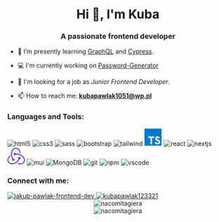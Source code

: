 <h1 align="center">Hi 👋, I'm Kuba</h1>
<h3 align="center">A passionate frontend developer</h3>

- 🌱 I’m presently learning [GraphQL](https://graphql.org) and
[Cypress](https://docs.cypress.io/guides/overview/why-cypress).

- 💻 I'm currently working on [Password-Generator](https://github.com/NacomiTagiera/Password-Generator)

- 🔎 I'm looking for a job as _Junior Frontend Developer_.

- 📫 How to reach me: **kubapawlak1051@wp.pl**

<h3>Languages and Tools:</h3>
<div>
  <img src="https://cdn.jsdelivr.net/gh/devicons/devicon/icons/html5/html5-original.svg" alt="html5" width="40"
    height="40" />
  <img src="https://cdn.jsdelivr.net/gh/devicons/devicon/icons/css3/css3-original.svg" alt="css3" width="40"
    height="40" />
  <img src="https://cdn.jsdelivr.net/gh/devicons/devicon/icons/sass/sass-original.svg" alt="sass" width="40"
    height="40" />
  <img src="https://cdn.jsdelivr.net/gh/devicons/devicon/icons/bootstrap/bootstrap-plain.svg" alt="bootstrap" width="40"
    height="40" />
  <img src="https://cdn.jsdelivr.net/gh/devicons/devicon/icons/tailwindcss/tailwindcss-plain.svg" alt="tailwind"
    width="40" height="40" />
  <img src="https://raw.githubusercontent.com/devicons/devicon/master/icons/typescript/typescript-original.svg"
    alt="typescript" width="40" height="40" />
  <img src="https://cdn.jsdelivr.net/gh/devicons/devicon/icons/react/react-original.svg" alt="react" width="40"
    height="40" />
  <img src="https://cdn.jsdelivr.net/gh/devicons/devicon/icons/nextjs/nextjs-original.svg" alt="nextjs" width="40"
    height="40" />
  <img src="https://raw.githubusercontent.com/devicons/devicon/master/icons/redux/redux-original.svg" alt="redux"
    width="40" height="40" />
  <img src="https://cdn.jsdelivr.net/gh/devicons/devicon/icons/materialui/materialui-original.svg" alt="mui" width="40"
    height="40" />
  <img src="https://cdn.jsdelivr.net/gh/devicons/devicon/icons/mongodb/mongodb-original.svg" alt="MongoDB" width="40" height="40" />
  <img src="https://www.vectorlogo.zone/logos/git-scm/git-scm-icon.svg" alt="git" width="40" height="40" />
  <img src="https://cdn.jsdelivr.net/gh/devicons/devicon/icons/npm/npm-original-wordmark.svg" alt="npm" width="40"
    height="40" />
  <img src="https://cdn.jsdelivr.net/gh/devicons/devicon/icons/vscode/vscode-original.svg" alt="vscode" width="40"
    height="40" />
</div>

<h3>Connect with me:</h3>
<div>
  <a href="https://linkedin.com/in/jakub-pawlak-frontend-dev" target="blank">
    <img
      src="https://raw.githubusercontent.com/rahuldkjain/github-profile-readme-generator/master/src/images/icons/Social/linked-in-alt.svg"
      alt="jakub-pawlak-frontend-dev" height="30" width="40" />
  </a>
  <a href="https://fb.com/kubapawlak123321" target="blank">
    <img
      src="https://raw.githubusercontent.com/rahuldkjain/github-profile-readme-generator/master/src/images/icons/Social/facebook.svg"
      alt="kubapawlak123321" height="30" width="40" />
  </a>
</div>
<div align="center">
  <img
    src="https://github-readme-stats.vercel.app/api/top-langs?username=nacomitagiera&show_icons=true&locale=en&layout=compact"
    alt="nacomitagiera" />
</div>
<div align="center">
  <img src="https://github-readme-streak-stats.herokuapp.com/?user=nacomitagiera&theme=dark" alt="nacomitagiera" />
</div>
